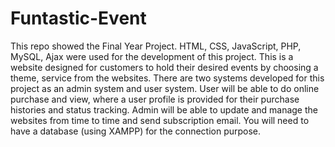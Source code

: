 # Funtastic-Event

This repo showed the Final Year Project. HTML, CSS, JavaScript, PHP, MySQL, Ajax were used for the development of this project.
This is a website designed for customers to hold their desired events by choosing a theme, service from the websites. There are two systems developed for this project as an admin system and user system. User will be able to do online purchase and view, where a user profile is provided for their purchase histories and status tracking. Admin will be able to update and manage the websites from time to time and send subscription email.
You will need to have a database (using XAMPP) for the connection purpose.
